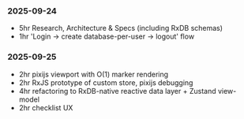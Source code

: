 ### 2025-09-24

- 5hr Research, Architecture & Specs (including RxDB schemas)
- 1hr 'Login -> create database-per-user -> logout' flow

### 2025-09-25

- 2hr pixijs viewport with O(1) marker rendering
- 2hr RxJS prototype of custom store, pixijs debugging
- 4hr refactoring to RxDB-native reactive data layer + Zustand view-model
- 2hr checklist UX
